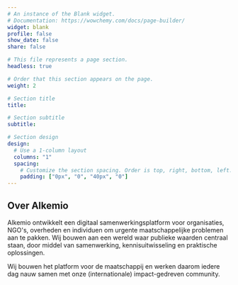 ```yaml
---
# An instance of the Blank widget.
# Documentation: https://wowchemy.com/docs/page-builder/
widget: blank
profile: false
show_date: false
share: false

# This file represents a page section.
headless: true

# Order that this section appears on the page.
weight: 2

# Section title
title: 

# Section subtitle
subtitle: 

# Section design
design:
  # Use a 1-column layout
  columns: "1"
  spacing:
    # Customize the section spacing. Order is top, right, bottom, left.
    padding: ["0px", "0", "40px", "0"]
---
```

<h2 class="text-center"> Over Alkemio </h2>
Alkemio ontwikkelt een digitaal samenwerkingsplatform voor organisaties, NGO's, overheden en individuen om urgente maatschappelijke problemen aan te pakken. Wij bouwen aan een wereld waar publieke waarden centraal staan, door middel van samenwerking, kennisuitwisseling en praktische oplossingen.
 
Wij bouwen het platform voor de maatschappij en werken daarom iedere dag nauw samen met onze (internationale) impact-gedreven community.